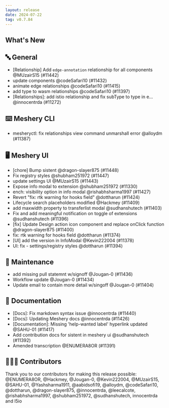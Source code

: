 ```yaml
---
layout: release
date: 2024-07-22
tag: v0.7.84
---
```


## What's New
## 🔤 General
- [Relationship] Add `edge-annotation` relationship for all components @MUzairS15 (#11442)
- update components @codeSafari10 (#11432)
- animate edge relationships @codeSafari10 (#11415)
- add type to wasm relationships @codeSafari10 (#11397)
- [Relationships]: add istio relationship and fix subType to type  in e… @innocentrda (#11272)

## ⌨️ Meshery CLI

- mesheryctl: fix relationships view command unmarshall error @alloydm (#11387)

## 🖥 Meshery UI

- [chore] Bump sistent @dragon-slayer875 (#11448)
- Fix registry styles @shubham251972 (#11447)
- update settings UI @MUzairS15 (#11443)
- Expose info modal to extension @shubham251972 (#11330)
- ench: visibility option in info modal @rishabhsharma1997 (#11427)
- Revert "fix: rtk warning for hooks field" @dottharun (#11424)
- Lifecycle search placeholders modified @Hackmey (#11409)
- add maxwidth property to transferlist modal @sudhanshutech (#11403)
- Fix and add meaningful notification on toggle of extensions @sudhanshutech (#11396)
- [fix] Update Design action icon component and replace onClick function @dragon-slayer875 (#11400)
- fix: rtk warning for hooks field @dottharun (#11374)
- [UI] add the version in InfoModal @Kevin222004 (#11378)
- UI: fix - settings/registry styles @dottharun (#11394)

## 🧰 Maintenance

- add missing pull statemnt w/signoff @Jougan-0 (#11436)
- Workflow update @Jougan-0 (#11434)
- Update email to contain more detail w/singoff @Jougan-0 (#11404)

## 📖 Documentation

- [Docs]: Fix markdown syntax issue @innocentrda (#11440)
- [Docs]: Updating Meshery docs @innocentrda (#11426)
- [Documentation]: Missing 'help-wanted label' hyperlink updated @SAHU-01 (#11417)
- Add contribution docs for sistent in meshery ui @sudhanshutech (#11392)
- Amended transcription @ENUMERA8OR (#11391)

## 👨🏽‍💻 Contributors

Thank you to our contributors for making this release possible:
@ENUMERA8OR, @Hackmey, @Jougan-0, @Kevin222004, @MUzairS15, @SAHU-01, @Yashsharma1911, @aabidsofi19, @alloydm, @codeSafari10, @dottharun, @dragon-slayer875, @innocentrda, @leecalcote, @rishabhsharma1997, @shubham251972, @sudhanshutech, innocentrda and l5io
